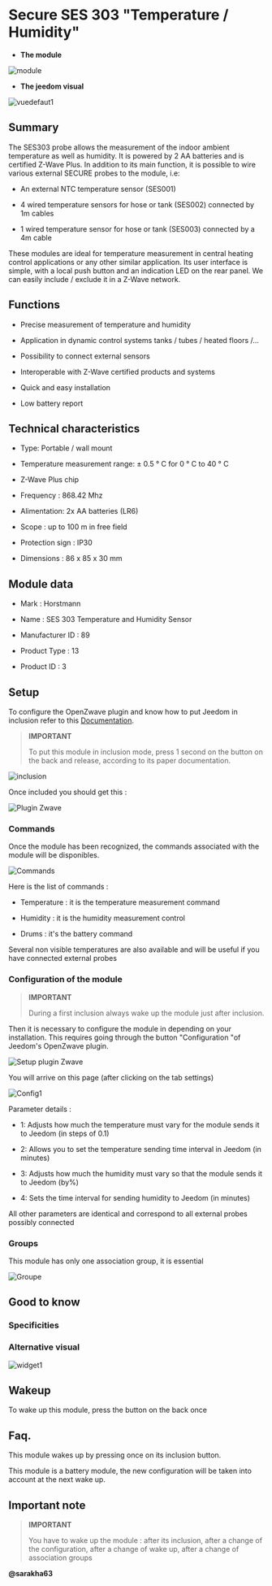 Secure SES 303 "Temperature / Humidity" 
=====================================



-   **The module**



![module](images/secure.ses303/module.jpg)



-   **The jeedom visual**



![vuedefaut1](images/secure.ses303/vuedefaut1.jpg)



Summary 
------



The SES303 probe allows the measurement of the indoor ambient temperature
as well as humidity. It is powered by 2 AA batteries and is certified
Z-Wave Plus. In addition to its main function, it is possible to
wire various external SECURE probes to the module, i.e:

-   An external NTC temperature sensor (SES001)

-   4 wired temperature sensors for hose or tank (SES002)
    connected by 1m cables

-   1 wired temperature sensor for hose or tank (SES003)
    connected by a 4m cable

These modules are ideal for temperature measurement in
central heating control applications or any other
similar application. Its user interface is simple, with a
local push button and an indication LED on the rear panel. We
can easily include / exclude it in a Z-Wave network.



Functions 
---------



-   Precise measurement of temperature and humidity

-   Application in dynamic control systems
    tanks / tubes / heated floors /…

-   Possibility to connect external sensors

-   Interoperable with Z-Wave certified products and systems

-   Quick and easy installation

-   Low battery report



Technical characteristics 
---------------------------



-   Type: Portable / wall mount

-   Temperature measurement range: ± 0.5 ° C for 0 ° C to 40 ° C

-   Z-Wave Plus chip

-   Frequency : 868.42 Mhz

-   Alimentation: 2x AA batteries (LR6)

-   Scope : up to 100 m in free field

-   Protection sign : IP30

-   Dimensions : 86 x 85 x 30 mm



Module data 
-----------------



-   Mark : Horstmann

-   Name : SES 303 Temperature and Humidity Sensor

-   Manufacturer ID : 89

-   Product Type : 13

-   Product ID : 3



Setup 
-------------



To configure the OpenZwave plugin and know how to put Jeedom in
inclusion refer to this
[Documentation](https://doc.jeedom.com/en_US/plugins/automation%20protocol/openzwave/).



> **IMPORTANT**
>
> To put this module in inclusion mode, press 1 second on
> the button on the back and release, according to its paper documentation.



![inclusion](images/secure.ses303/inclusion.jpg)



Once included you should get this :



![Plugin Zwave](images/secure.ses303/information.jpg)



### Commands 



Once the module has been recognized, the commands associated with the module will be
disponibles.



![Commands](images/secure.ses303/commandes.jpg)



Here is the list of commands :



-   Temperature : it is the temperature measurement command

-   Humidity : it is the humidity measurement control

-   Drums : it's the battery command

Several non visible temperatures are also available and will be
useful if you have connected external probes



### Configuration of the module 



> **IMPORTANT**
>
> During a first inclusion always wake up the module just after
> inclusion.



Then it is necessary to configure the module in
depending on your installation. This requires going through the button
"Configuration "of Jeedom's OpenZwave plugin.



![Setup plugin Zwave](images/plugin/bouton_configuration.jpg)



You will arrive on this page (after clicking on the tab
settings)



![Config1](images/secure.ses303/config1.jpg)



Parameter details :



-   1: Adjusts how much the temperature must vary for
    the module sends it to Jeedom (in steps of 0.1)

-   2: Allows you to set the temperature sending time interval
    in Jeedom (in minutes)

-   3: Adjusts how much the humidity must vary so that the
    module sends it to Jeedom (by%)

-   4: Sets the time interval for sending humidity to
    Jeedom (in minutes)

All other parameters are identical and correspond to all
external probes possibly connected



### Groups 



This module has only one association group, it is essential



![Groupe](images/secure.ses303/groupe.jpg)



Good to know 
------------



### Specificities 



### Alternative visual 



![widget1](images/secure.ses303/widget1.jpg)



Wakeup 
------



To wake up this module, press the button on the back once



Faq. 
------



This module wakes up by pressing once on its inclusion button.



This module is a battery module, the new configuration will be
taken into account at the next wake up.



Important note 
---------------



> **IMPORTANT**
>
> You have to wake up the module : after its inclusion, after a change
> of the configuration, after a change of wake up, after a
> change of association groups



**@sarakha63**
